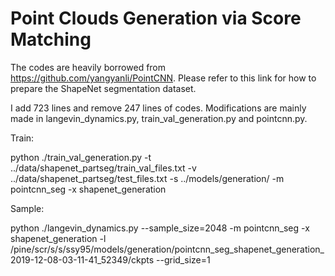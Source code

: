 # Point Clouds Generation via Score Matching

The codes are heavily borrowed from https://github.com/yangyanli/PointCNN. Please refer to this link for how to prepare the ShapeNet segmentation dataset.

I add 723 lines and remove 247 lines of codes. Modifications are mainly made in langevin_dynamics.py, train_val_generation.py and pointcnn.py.

Train:

python ./train_val_generation.py -t ../data/shapenet_partseg/train_val_files.txt -v ../data/shapenet_partseg/test_files.txt -s ../models/generation/ -m pointcnn_seg -x shapenet_generation

Sample:

python ./langevin_dynamics.py --sample_size=2048 -m pointcnn_seg -x shapenet_generation  -l /pine/scr/s/s/ssy95/models/generation/pointcnn_seg_shapenet_generation_2019-12-08-03-11-41_52349/ckpts  --grid_size=1
